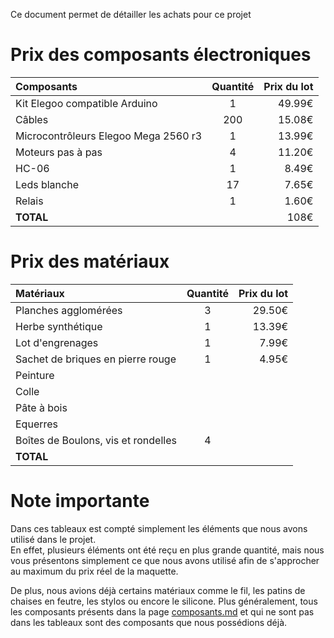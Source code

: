 Ce document permet de détailler les achats pour ce projet

# Prix des composants électroniques

| Composants | Quantité | Prix du lot |
|:-----------|:--------:|------------:|
|Kit Elegoo compatible Arduino|1|49.99€|
|Câbles|200|15.08€|
|Microcontrôleurs Elegoo Mega 2560 r3|1| 13.99€|
|Moteurs pas à pas|4|11.20€|
|HC-06|1|8.49€|
|Leds blanche|17|7.65€|
|Relais|1|1.60€|
|**TOTAL**||108€|

# Prix des matériaux

| Matériaux | Quantité | Prix du lot |
|:-----------|:--------:|-----------:|
|Planches agglomérées|3|29.50€|
|Herbe synthétique|1|13.39€|
|Lot d'engrenages|1|7.99€|
|Sachet de briques en pierre rouge|1|4.95€|
|Peinture|||
|Colle|||
|Pâte à bois|||
|Equerres|||
|Boîtes de Boulons, vis et rondelles|4||
|**TOTAL**||

# Note importante

Dans ces tableaux est compté simplement les éléments que nous avons utilisé dans le projet.  
En effet, plusieurs éléments ont été reçu en plus grande quantité, mais nous vous présentons simplement ce que nous avons utilisé afin de s'approcher au maximum du prix réel de la maquette.  

De plus, nous avions déjà certains matériaux comme le fil, les patins de chaises en feutre, les stylos ou encore le silicone.
Plus généralement, tous les composants présents dans la page [composants.md](https://github.com/institut-galilee/2020-SmartHomeJA/blob/master/doc/composants.md) et qui ne sont pas dans les tableaux sont des composants que nous possédions déjà.

